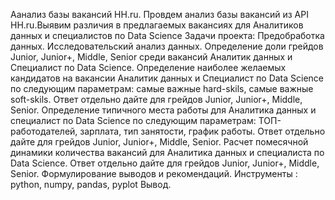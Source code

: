 Аанализ базы вакансий HH.ru.
Провдем анализ базы вакансий из API HH.ru.Выявим различия в предлагаемых вакансиях для Аналитиков данных и специалистов по Data Science
Задачи проекта: Предобработка данных. Исследовательский анализ данных. Определение доли грейдов Junior, Junior+, Middle, Senior среди вакансий Аналитик данных и Специалист по Data Science. Определение наиболее желаемых кандидатов на вакансии Аналитик данных и Специалист по Data Science по следующим параметрам: самые важные hard-skils, самые важные soft-skils. Ответ отдельно дайте для грейдов Junior, Junior+, Middle, Senior. Определение типичного места работы для Аналитика данных и специалист по Data Science по следующим параметрам: ТОП-работодателей, зарплата, тип занятости, график работы. Ответ отдельно дайте для грейдов Junior, Junior+, Middle, Senior. Расчет помесячной динамики количества вакансий для Аналитика данных и специалиста по Data Science. Ответ отдельно дайте для грейдов Junior, Junior+, Middle, Senior. Формулирование выводов и рекомендаций.
Инструменты : python, numpy, pandas, pyplot
Вывод.
